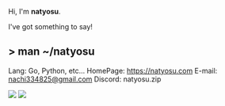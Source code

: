 Hi, I'm **natyosu**.

I've got something to say!

## > man ~/natyosu
Lang: Go, Python, etc...
HomePage: https://natyosu.com
E-mail: nachi334825@gmail.com
Discord: natyosu.zip

![](https://github-readme-stats-mu-eight-90.vercel.app/api?username=natyosu3&count_private=true)
![](https://github-readme-stats-mu-eight-90.vercel.app/api/top-langs?username=natyosu3&count_private=true)

